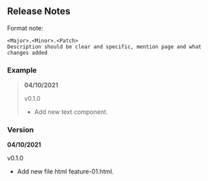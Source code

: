 ## Release Notes

Format note:

```
<Major>.<Minor>.<Patch>
Description should be clear and specific, mention page and what changes added
```

### Example

> **04/10/2021**
>
> v0.1.0
>
> * Add new text component.

### Version

**04/10/2021**

v0.1.0

* Add new file html feature-01.html.
